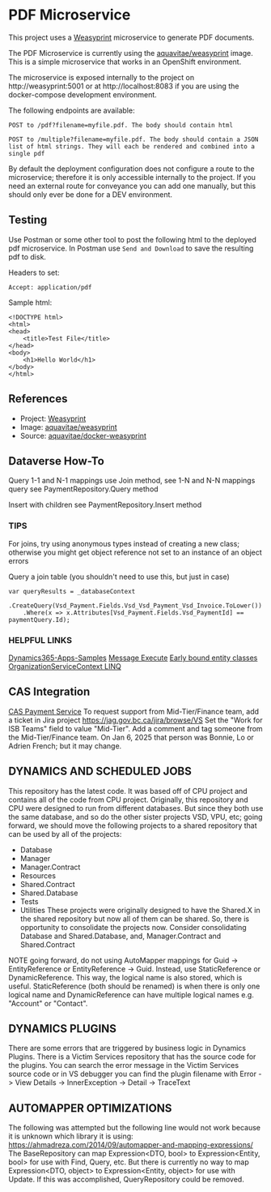 # PDF Microservice

This project uses a [Weasyprint](http://weasyprint.org/) microservice to generate PDF documents.

The PDF Microservice is currently using the [aquavitae/weasyprint](https://hub.docker.com/r/aquavitae/weasyprint/) image.  This is a simple microservice that works in an OpenShift environment.

The microservice is exposed internally to the project on http://weasyprint:5001 or at http://localhost:8083 if you are using the docker-compose development environment.

The following endpoints are available:

```
POST to /pdf?filename=myfile.pdf. The body should contain html

POST to /multiple?filename=myfile.pdf. The body should contain a JSON list of html strings. They will each be rendered and combined into a single pdf
```

By default the deployment configuration does not configure a route to the microservice; therefore it is only accessible internally to the project.  If you need an external route for conveyance you can add one manually, but this should only ever be done for a DEV environment.  

## Testing

Use Postman or some other tool to post the following html to the deployed pdf microservice.  In Postman use `Send and Download` to save the resulting pdf to disk.

Headers to set:
```
Accept: application/pdf
```

Sample html:
```
<!DOCTYPE html>
<html>
<head>
    <title>Test File</title>
</head>
<body>
    <h1>Hello World</h1>
</body>
</html>
```

## References

* Project: [Weasyprint](http://weasyprint.org/)
* Image: [aquavitae/weasyprint](https://hub.docker.com/r/aquavitae/weasyprint/)
* Source: [aquavitae/docker-weasyprint](https://github.com/aquavitae/docker-weasyprint)

## Dataverse How-To

Query
1-1 and N-1 mappings use Join method, see 
1-N and N-N mappings query see PaymentRepository.Query method

Insert with children see PaymentRepository.Insert method

### TIPS
For joins, try using anonymous types instead of creating a new class; otherwise you might get object reference not set to an instance of an object errors

Query a join table (you shouldn't need to use this, but just in case)
```
var queryResults = _databaseContext
    .CreateQuery(Vsd_Payment.Fields.Vsd_Vsd_Payment_Vsd_Invoice.ToLower())
    .Where(x => x.Attributes[Vsd_Payment.Fields.Vsd_PaymentId] == paymentQuery.Id);
```

### HELPFUL LINKS

[Dynamics365-Apps-Samples](https://github.com/microsoft/Dynamics365-Apps-Samples/blob/master/samples-from-msdn/EarlyBound/BasicContextExamples.cs)
[Message Execute](https://learn.microsoft.com/en-us/dotnet/api/microsoft.xrm.sdk.iorganizationservice.execute?view=dataverse-sdk-latest)
[Early bound entity classes](https://learn.microsoft.com/en-us/dynamics365/customerengagement/on-premises/developer/org-service/create-early-bound-entity-classes-code-generation-tool?view=op-9-1)
[OrganizationServiceContext LINQ](https://learn.microsoft.com/en-us/power-apps/developer/data-platform/org-service/build-queries-with-linq-net-language-integrated-query)

## CAS Integration

[CAS Payment Service](https://github.com/bcgov/cas-payment-interface)
To request support from Mid-Tier/Finance team, add a ticket in Jira project https://jag.gov.bc.ca/jira/browse/VS
Set the "Work for ISB Teams" field to value "Mid-Tier". 
Add a comment and tag someone from the Mid-Tier/Finance team. On Jan 6, 2025 that person was Bonnie, Lo or Adrien French; but it may change.

## DYNAMICS AND SCHEDULED JOBS

This repository has the latest code. It was based off of CPU project and contains all of the code from CPU project.
Originally, this repository and CPU were designed to run from different databases. 
But since they both use the same database, and so do the other sister projects VSD, VPU, etc; going forward, we should move the following projects to a shared repository that can be used by all of the projects:
- Database
- Manager
- Manager.Contract
- Resources
- Shared.Contract
- Shared.Database
- Tests
- Utilities
These projects were originally designed to have the Shared.X in the shared repository but now all of them can be shared. So, there is opportunity to consolidate the projects now.
Consider consolidating Database and Shared.Database, and, Manager.Contract and Shared.Contract

NOTE going forward, do not using AutoMapper mappings for Guid -> EntityReference or EntityReference -> Guid. Instead, use StaticReference or DynamicReference.
This way, the logical name is also stored, which is useful. StaticReference (both should be renamed) is when there is only one logical name and DynamicReference can have
multiple logical names e.g. "Account" or "Contact".

## DYNAMICS PLUGINS

There are some errors that are triggered by business logic in Dynamics Plugins. There is a Victim Services repository that has the source code for the plugins.
You can search the error message in the Victim Services source code or in VS debugger you can find the plugin filename with Error -> View Details -> InnerException -> Detail -> TraceText

## AUTOMAPPER OPTIMIZATIONS

The following was attempted but the following line would not work because it is unknown which library it is using:
https://ahmadreza.com/2014/09/automapper-and-mapping-expressions/
The BaseRepository can map Expression<DTO, bool> to Expression<Entity, bool> for use with Find, Query, etc.
But there is currently no way to map Expression<DTO, object> to Expression<Entity, object> for use with Update. If this was accomplished, QueryRepository could be removed.